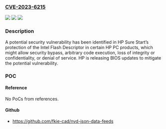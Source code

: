 ### [CVE-2023-6215](https://cve.mitre.org/cgi-bin/cvename.cgi?name=CVE-2023-6215)
![](https://img.shields.io/static/v1?label=Product&message=HP%20Sure%20Start%20IFD%20Protection&color=blue)
![](https://img.shields.io/static/v1?label=Version&message=See%20HP%20security%20bulletin%20reference%20for%20affected%20versions%20&color=brightgreen)
![](https://img.shields.io/static/v1?label=Vulnerability&message=n%2Fa&color=blue)

### Description

A potential security vulnerability has been identified in HP Sure Start’s protection of the Intel Flash Descriptor in certain HP PC products, which might allow security bypass, arbitrary code execution, loss of integrity or confidentiality, or denial of service. HP is releasing BIOS updates to mitigate the potential vulnerability.

### POC

#### Reference
No PoCs from references.

#### Github
- https://github.com/fkie-cad/nvd-json-data-feeds

